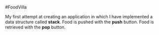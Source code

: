 #FoodVilla

My first attempt at creating an application in which I have implemented a data structure called <b>stack</b>. 
Food is pushed with the <b>push</b> button.
Food is retrieved with the <b>pop</b> button.
